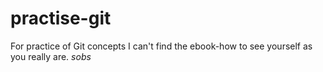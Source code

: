 # practise-git
For practice of Git concepts 
I can't find the ebook-how to see yourself as you really are. *sobs*
